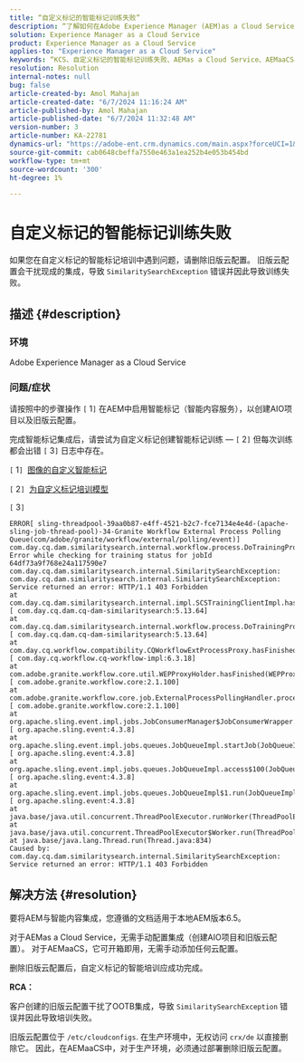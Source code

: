 ```yaml
---
title: “自定义标记的智能标记训练失败”
description: “了解如何在Adobe Experience Manager (AEM)as a Cloud Service中解决智能标记训练问题。”
solution: Experience Manager as a Cloud Service
product: Experience Manager as a Cloud Service
applies-to: "Experience Manager as a Cloud Service"
keywords: “KCS、自定义标记的智能标记训练失败、AEMas a Cloud Service、AEMaaCS、Experience Manager”
resolution: Resolution
internal-notes: null
bug: false
article-created-by: Amol Mahajan
article-created-date: "6/7/2024 11:16:24 AM"
article-published-by: Amol Mahajan
article-published-date: "6/7/2024 11:32:48 AM"
version-number: 3
article-number: KA-22781
dynamics-url: "https://adobe-ent.crm.dynamics.com/main.aspx?forceUCI=1&pagetype=entityrecord&etn=knowledgearticle&id=c7b9f059-bf24-ef11-840a-000d3a5bee19"
source-git-commit: cab0648cbeffa7550e463a1ea252b4e053b454bd
workflow-type: tm+mt
source-wordcount: '300'
ht-degree: 1%

---
```


# 自定义标记的智能标记训练失败


如果您在自定义标记的智能标记培训中遇到问题，请删除旧版云配置。 旧版云配置会干扰现成的集成，导致 `SimilaritySearchException` 错误并因此导致训练失败。

## 描述 {#description}


### 环境

Adobe Experience Manager as a Cloud Service



### 问题/症状

请按照中的步骤操作 `[` 1`]`  在AEM中启用智能标记（智能内容服务），以创建AIO项目以及旧版云配置。

完成智能标记集成后，请尝试为自定义标记创建智能标记训练 —  `[` 2`]`  但每次训练都会出错 `[` 3`]`  日志中存在。

`[` 1`]`  [图像的自定义智能标记](https://experienceleague.adobe.com/docs/experience-manager-learn/assets/metadata/custom-smart-tags.html)

`[` 2`]`  [为自定义标记培训模型](https://experienceleague.adobe.com/docs/experience-manager-cloud-service/content/assets/manage/smart-tags.html#train-model)

`[` 3`]`


```
ERROR[ sling-threadpool-39aa0b87-e4ff-4521-b2c7-fce7134e4e4d-(apache-sling-job-thread-pool)-34-Granite Workflow External Process Polling Queue(com/adobe/granite/workflow/external/polling/event)]  com.day.cq.dam.similaritysearch.internal.workflow.process.DoTrainingProcess Error while checking for training status for jobId 64df73a9f768e24a117590e7
com.day.cq.dam.similaritysearch.internal.SimilaritySearchException: com.day.cq.dam.similaritysearch.internal.SimilaritySearchException: Service returned an error: HTTP/1.1 403 Forbidden
at com.day.cq.dam.similaritysearch.internal.impl.SCSTrainingClientImpl.hasFinishedTraining(SCSTrainingClientImpl.java:203) [ com.day.cq.dam.cq-dam-similaritysearch:5.13.64] 
at com.day.cq.dam.similaritysearch.internal.workflow.process.DoTrainingProcess.hasFinished(DoTrainingProcess.java:95) [ com.day.cq.dam.cq-dam-similaritysearch:5.13.64] 
at com.day.cq.workflow.compatibility.CQWorkflowExtProcessProxy.hasFinished(CQWorkflowExtProcessProxy.java:82) [ com.day.cq.workflow.cq-workflow-impl:6.3.18] 
at com.adobe.granite.workflow.core.util.WEPProxyHolder.hasFinished(WEPProxyHolder.java:46) [ com.adobe.granite.workflow.core:2.1.100] 
at com.adobe.granite.workflow.core.job.ExternalProcessPollingHandler.process(ExternalProcessPollingHandler.java:119) [ com.adobe.granite.workflow.core:2.1.100] 
at org.apache.sling.event.impl.jobs.JobConsumerManager$JobConsumerWrapper.process(JobConsumerManager.java:502) [ org.apache.sling.event:4.3.8] 
at org.apache.sling.event.impl.jobs.queues.JobQueueImpl.startJob(JobQueueImpl.java:351) [ org.apache.sling.event:4.3.8] 
at org.apache.sling.event.impl.jobs.queues.JobQueueImpl.access$100(JobQueueImpl.java:60) [ org.apache.sling.event:4.3.8] 
at org.apache.sling.event.impl.jobs.queues.JobQueueImpl$1.run(JobQueueImpl.java:287) [ org.apache.sling.event:4.3.8] 
at java.base/java.util.concurrent.ThreadPoolExecutor.runWorker(ThreadPoolExecutor.java:1128)
at java.base/java.util.concurrent.ThreadPoolExecutor$Worker.run(ThreadPoolExecutor.java:628)
at java.base/java.lang.Thread.run(Thread.java:834)
Caused by: com.day.cq.dam.similaritysearch.internal.SimilaritySearchException: Service returned an error: HTTP/1.1 403 Forbidden
```



## 解决方法 {#resolution}


要将AEM与智能内容集成，您遵循的文档适用于本地AEM版本6.5。

对于AEMas a Cloud Service，无需手动配置集成（创建AIO项目和旧版云配置）。 对于AEMaaCS，它可开箱即用，无需手动添加任何云配置。

删除旧版云配置后，自定义标记的智能培训应成功完成。

<b>RCA：</b>

客户创建的旧版云配置干扰了OOTB集成，导致 `SimilaritySearchException` 错误并因此导致培训失败。

旧版云配置位于 `/etc/cloudconfigs`. 在生产环境中，无权访问 `crx/de` 以直接删除它。 因此，在AEMaaCS中，对于生产环境，必须通过部署删除旧版云配置。
